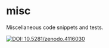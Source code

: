 # misc
Miscellaneous code snippets and tests.

[![DOI: 10.5281/zenodo.4116030](https://zenodo.org/badge/DOI/10.5281/zenodo.4116030.svg)](https://doi.org/10.5281/zenodo.4116030)
